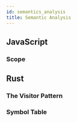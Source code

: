 ```yaml
---
id: semantics_analysis
title: Semantic Analysis
---
```


## JavaScript

### Scope

## Rust

### The Visitor Pattern

### Symbol Table
